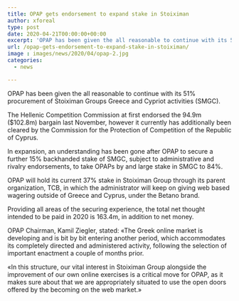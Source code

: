 ```yaml
---
title: OPAP gets endorsement to expand stake in Stoiximan
author: xforeal 
type: post
date: 2020-04-21T00:00:00+00:00
excerpt: 'OPAP has been given the all reasonable to continue with its 51&amp;percnt; obtaining of Stoiximan Groups Greece and Cypriot tasks (SMGC) '
url: /opap-gets-endorsement-to-expand-stake-in-stoiximan/
image : images/news/2020/04/opap-2.jpg
categories:
  - news

---
```

OPAP has been given the all reasonable to continue with its 51&percnt; procurement of Stoiximan Groups Greece and Cypriot activities (SMGC). 

The Hellenic Competition Commission at first endorsed the 94.9m ($102.8m) bargain last November, however it currently has additionally been cleared by the Commission for the Protection of Competition of the Republic of Cyprus. 

In expansion, an understanding has been gone after OPAP to secure a further 15&percnt; backhanded stake of SMGC, subject to administrative and rivalry endorsements, to take OPAPs by and large stake in SMGC to 84&percnt;. 

OPAP will hold its current 37&percnt; stake in Stoiximan Group through its parent organization, TCB, in which the administrator will keep on giving web based wagering outside of Greece and Cyprus, under the Betano brand. 

Providing all areas of the securing experience, the total net thought intended to be paid in 2020 is 163.4m, in addition to net money. 

OPAP Chairman, Kamil Ziegler, stated: &#171;The Greek online market is developing and is bit by bit entering another period, which accommodates its completely directed and administered activity, following the selection of important enactment a couple of months prior. 

&#171;In this structure, our vital interest in Stoiximan Group alongside the improvement of our own online exercises is a critical move for OPAP, as it makes sure about that we are appropriately situated to use the open doors offered by the becoming on the web market.&#187;